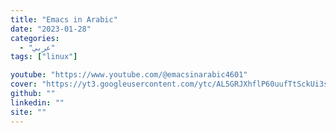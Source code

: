 ```yaml
---
title: "Emacs in Arabic"
date: "2023-01-28"
categories:
  - "عربي"
tags: ["linux"]

youtube: "https://www.youtube.com/@emacsinarabic4601"
cover: "https://yt3.googleusercontent.com/ytc/AL5GRJXhflP60uufTtSckUi3sTVI3ZH903vN5urb7oFD=s88-c-k-c0x00ffffff-no-rj"
github: ""
linkedin: ""
site: ""
---
```





